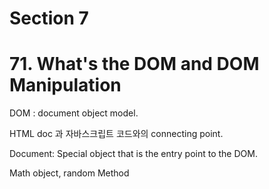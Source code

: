 # Section 7

# 71. What's the DOM and DOM Manipulation

DOM : document object model.

HTML doc 과 자바스크립트 코드와의 connecting point.

Document: Special object that is the entry point to the DOM.

Math object, random Method

